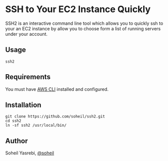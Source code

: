 # SSH to Your EC2 Instance Quickly
SSH2 is an interactive command line tool which allows you to quickly ssh to your an EC2 instance by allow you to choose form a list of running servers under your account.

## Usage
`ssh2`

## Requirements
You must have [AWS CLI](https://aws.amazon.com/cli/) installed and configured.

## Installation
```
git clone https://github.com/soheil/ssh2.git
cd ssh2
ln -sf ssh2 /usr/local/bin/
```

## Author
Soheil Yasrebi, [@soheil](https://twitter.com/soheil)
